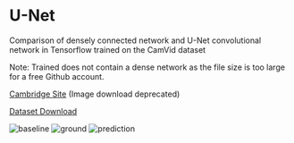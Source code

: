 # U-Net
Comparison of densely connected network and U-Net convolutional network in Tensorflow trained on the CamVid dataset

Note: Trained does not contain a dense network as the file size is too large for a free Github account.

[Cambridge Site](http://mi.eng.cam.ac.uk/research/projects/VideoRec/CamVid/) (Image download deprecated)

[Dataset Download](https://www.kaggle.com/datasets/carlolepelaars/camvid?resource=download)

![baseline](https://github.com/dylan-berndt/U-Net/assets/33700799/33d0291a-b4fc-4a51-a2b6-8cc9beff552d)
![ground](https://github.com/dylan-berndt/U-Net/assets/33700799/e12ca295-4e36-4bf7-84da-ea23e4fce802)
![prediction](https://github.com/dylan-berndt/U-Net/assets/33700799/4401838b-3dcd-49fc-a033-6776752cc0f0)


